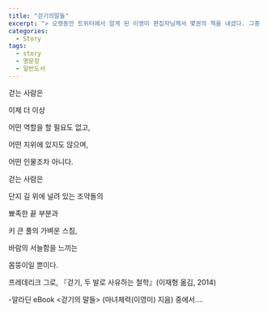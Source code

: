 ```yaml
---
title: "걷기의말들"
excerpt: "> 오랫동안 트위터에서 알게 된 이영미 편집자님께서 몇권의 책을 내셨다. 그중 걷기의말들, 강력추천 한다."
categories:
  - Story
tags:
  - story
  - 명문장
  - 일반도서
---
```


걷는 사람은
    
이제 더 이상
    
어떤 역할을 할 필요도 없고,
    
어떤 지위에 있지도 않으며,
    
어떤 인물조차 아니다.
    
걷는 사람은
    
단지 길 위에 널려 있는 조약돌의
    
뾰족한 끝 부분과
    
키 큰 풀의 가벼운 스침,
    
바람의 서늘함을 느끼는
    
몸뚱이일 뿐이다.
    
    
프레데리크 그로, 『걷기, 두 발로 사유하는 철학』(이재형 옮김, 2014) 

-알라딘 eBook <걷기의 말들> (마녀체력(이영미) 지음) 중에서....
